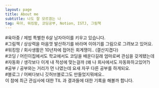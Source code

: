```yaml
---
layout: page
title: About me
subtitle: 나도 잘 모르겠는 나
tag: 육아, 워킹맘, 코딩공부, Notion, ISTJ, 그림책
---
```

<html> 
  
#육아중  / 제법 특별한 6살 남자아이를 키우고 있습니다.  <br>
#그림책  / 상상력을 마음껏 발산하기를 바라며 이야기를 그림으로 그려보고 있어요. <br>
#워킹맘  / 회사생활은 10년차에 접어든 회계쟁이.. (결산지겹다)   <br>
#코딩 / 어린이집에서도 학교에서도 코딩을 배운다길래 엄마로써 관심을 갖게됐는데  <br>
#자동화 / 생각보다 이게 내 적성에 맞는걸까 (왜 나 회사에서도 자동화하고있어?)  <br>
#공부 / 공부와는 거리가 먼 나였는데 요새 자꾸 다른 공부를 하게되요. <br>
#블로그 / 어쩌다보니 깃허브블로그도 만들었지뭐에요..  <br>
        이 참에 최근 관심사에 대한 TIL 과 결과들에 대한 기록을 해볼까 합니다. <br>
<br>
<br>


</html>
